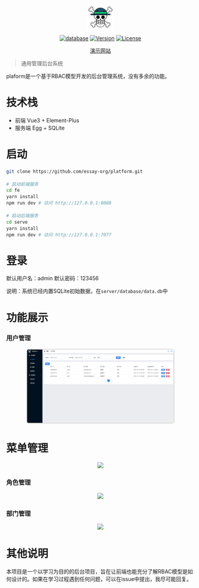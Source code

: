 <p align="center" dir="auto">
    <img src="/public/logo.png" width="70px">
</p>
<p align="center">
    <a href="https://github.com/essay-org/platform"><img src="https://img.shields.io/badge/database-sqlite3-blue" alt="database"></a>
    <a href="https://github.com//essay-org/platform"><img src="https://img.shields.io/badge/node-%3E%3D16.0.0-orange.svg" alt="Version"></a>
    <a href="https://github.com//essay-org/platform"><img src="https://img.shields.io/badge/license-MIT-blue.svg" alt="License"></a>
</p>

<p align="center"><a href="https://ppx.link" target="_blank">演示网站</a></p>

> 通用管理后台系统

plaform是一个基于RBAC模型开发的后台管理系统，没有多余的功能。

# 技术栈

- 前端 Vue3 + Element-Plus
- 服务端 Egg + SQLite

# 启动

```bash
git clone https://github.com/essay-org/platform.git

# 启动前端服务
cd fe
yarn install
npm run dev # 访问 http://127.0.0.1:8088

# 启动后端服务 
cd serve
yarn install
npm run dev # 访问 http://127.0.0.1:7077

```

# 登录

默认用户名：admin
默认密码：123456

说明：系统已经内置SQLite初始数据，在`server/database/data.db`中

# 功能展示
### 用户管理


<p align="center" dir="auto">
    <img src="/public/1.png" width="400px">
</p>

# 菜单管理


<p align="center" dir="auto">
    <img src="/app/public/2.png" width="400px">
</p>

### 角色管理


<p align="center" dir="auto">
    <img src="/app/public/4.png" width="400px">
</p>

### 部门管理


<p align="center" dir="auto">
    <img src="/app/public/3.png" width="400px">
</p>

# 其他说明

本项目是一个以学习为目的的后台项目，旨在让前端也能充分了解RBAC模型是如何设计的。如果在学习过程遇到任何问题，可以在issue中提出，我尽可能回复。